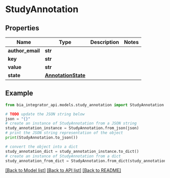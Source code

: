 # StudyAnnotation


## Properties

Name | Type | Description | Notes
------------ | ------------- | ------------- | -------------
**author_email** | **str** |  | 
**key** | **str** |  | 
**value** | **str** |  | 
**state** | [**AnnotationState**](AnnotationState.md) |  | 

## Example

```python
from bia_integrator_api.models.study_annotation import StudyAnnotation

# TODO update the JSON string below
json = "{}"
# create an instance of StudyAnnotation from a JSON string
study_annotation_instance = StudyAnnotation.from_json(json)
# print the JSON string representation of the object
print(StudyAnnotation.to_json())

# convert the object into a dict
study_annotation_dict = study_annotation_instance.to_dict()
# create an instance of StudyAnnotation from a dict
study_annotation_from_dict = StudyAnnotation.from_dict(study_annotation_dict)
```
[[Back to Model list]](../README.md#documentation-for-models) [[Back to API list]](../README.md#documentation-for-api-endpoints) [[Back to README]](../README.md)


